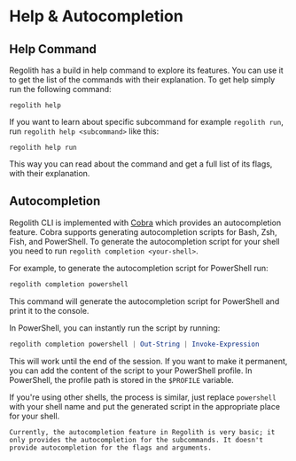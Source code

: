 # Help & Autocompletion

## Help Command

Regolith has a build in help command to explore its features. You can use it to get the list of the commands with their explanation. To get help simply run the following command:

```
regolith help
```

If you want to learn about specific subcommand for example `regolith run`, run `regolith help <subcommand>` like this:

```
regolith help run
```

This way you can read about the  command and get a full list of its flags, with their explanation.

## Autocompletion

Regolith CLI is implemented with [Cobra](https://github.com/spf13/cobra) which provides an autocompletion feature. Cobra supports generating autocompletion scripts for Bash, Zsh, Fish, and PowerShell. To generate the autocompletion script for your shell you need to run `regolith completion <your-shell>`.

For example, to generate the autocompletion script for PowerShell run:

```powershell
regolith completion powershell
```
This command will generate the autocompletion script for PowerShell and print it to the console.

In PowerShell, you can instantly run the script by running:

```powershell
regolith completion powershell | Out-String | Invoke-Expression
```
This will work until the end of the session. If you want to make it permanent, you can add the content of the script to your PowerShell profile. In PowerShell, the profile path is stored in the `$PROFILE` variable.

If you're using other shells, the process is similar, just replace `powershell` with your shell name and put the generated script in the appropriate place for your shell.

```{note}
Currently, the autocompletion feature in Regolith is very basic; it only provides the autocompletion for the subcommands. It doesn't provide autocompletion for the flags and arguments.
```
